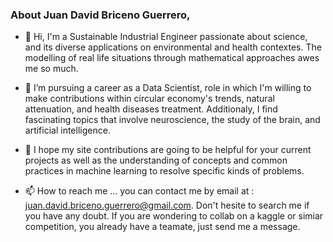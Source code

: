 ### About Juan David Briceno Guerrero,


- 👋 Hi, I'm a Sustainable Industrial Engineer passionate about science, and its diverse applications on environmental and health contextes. The modelling of real life situations through mathematical approaches awes me so much.
 
- 🌱 I’m pursuing a career as a Data Scientist, role in which I'm willing to make contributions within circular economy's trends, natural attenuation, and health diseases treatment. Additionaly, I find fascinating topics that involve neuroscience, the study of the brain, and artificial intelligence.

- 👯 I hope my site contributions are going to be helpful for your current projects as well as the understanding of concepts and common practices in machine learning to resolve specific kinds of problems.

- 📫 How to reach me ... you can contact me by email at : juan.david.briceno.guerrero@gmail.com. Don't hesite to search me if you have any doubt. If you are wondering to collab on a kaggle or simiar competition, you already have a teamate, just send me a message.
